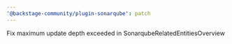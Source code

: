 ```yaml
---
'@backstage-community/plugin-sonarqube': patch
---
```


Fix maximum update depth exceeded in SonarqubeRelatedEntitiesOverview

